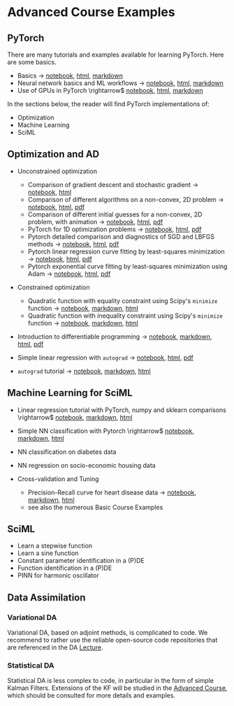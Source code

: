 # Advanced Course Examples


## PyTorch

There are many tutorials and examples available for learning PyTorch. Here are some basics.

- Basics $\rightarrow$ [notebook](02Examples/pytorch/pytorch_101.ipynb), [html](02Examples/pytorch/pytorch_101.html), [markdown](02Examples/pytorch/pytorch_101.md)
- Neural network basics and ML workflows $\rightarrow$ [notebook](02Examples/pytorch/pytorch_102.ipynb), [html](02Examples/pytorch/pytorch_102.html), [markdown](02Examples/pytorch/pytorch_102/pytorch_102.md)
- Use of GPUs in PyTorch \rightarrow$ [notebook](02Examples/pytorch/Torch_test_GPU_CPU.ipynb), [html](02Examples/pytorch/Torch_test_GPU_CPU.html), [markdown](02Examples/pytorch/Torch_test_GPU_CPU.md)


In the sections below, the reader will find PyTorch implementations of: 

- Optimization
- Machine Learning
- SciML


## Optimization and AD

- Unconstrained optimization
   - Comparison of gradient descent and stochastic gradient $\rightarrow$ [notebook](02Examples/opt/GDvsSGD.ipynb), [html](02Examples/opt/GDvsSGD.html)
   - Comparison of different algorithms on a non-convex, 2D problem $\rightarrow$ [notebook](02Examples/opt/opt_himmelblau.ipynb), [html](02Examples/opt/opt_himmelblau.html), [pdf](02Examples/opt/opt_himmelblau.pdf)
   - Comparison of different initial guesses for a non-convex, 2D problem, with animation $\rightarrow$ [notebook](02Examples/opt/opt_visu.ipynb), [html](02Examples/opt/opt_visu.html),  [pdf](02Examples/opt/opt_visu.pdf)
   - PyTorch for 1D optimization problems $\rightarrow$ [notebook](02Examples/opt/torch-opt-simplest.ipynb), [html](02Examples/opt/torch-opt-simplest.html),  [pdf](02Examples/opt/torch-opt-simplest.pdf)
   - Pytorch detailed comparison and diagnostics of SGD and LBFGS methods $\rightarrow$ [notebook](02Examples/opt/torch_lbfgs_convergence.ipynb), [html](02Examples/opt/torch_lbfgs_convergence.html),  [pdf](02Examples/opt/torch_lbfgs_convergence.pdf)
   - Pytorch linear regression curve fitting by least-squares minimization $\rightarrow$ [notebook](02Examples/opt/torch_linreg_basic.ipynb), [html](02Examples/opt/ttorch_linreg_basic.html),  [pdf](02Examples/opt/torch_linreg_basic.pdf)
   - Pytorch exponential curve fitting by least-squares minimization using Adam $\rightarrow$ [notebook](02Examples/opt/torch_curve_fitting.ipynb), [html](02Examples/opt/torch_curve_fitting.html),  [pdf](02Examples/opt/torch_curve_fitting.pdf)


- Constrained optimization 
   - Quadratic function with equality constraint using Scipy's `minimize` function $\rightarrow$ [notebook](02Examples/opt/Constrained_opt.ipynb), [markdown](02Examples/opt/Constrained_opt/Constrained_opt.md), [html](02Examples/opt/Constrained_opt.html)
   - Quadratic function with inequality constraint using Scipy's `minimize` function $\rightarrow$ [notebook](02Examples/opt/Constrained_inequality.ipynb), [markdown](02Examples/opt/Constrained_inequality/Constrained_inequality.md), [html](02Examples/opt/Constrained_inequality.html)


- Introduction to differentiable programming $\rightarrow$ [notebook](02Examples/ad/diff_prog.ipynb), [markdown](02Examples/ad/diff_prog/diff_prog.md), [html](02Examples/ad/diff_prog.html), [pdf](02Examples/ad/diff_prog.pdf)
- Simple linear regression with `autograd`  $\rightarrow$ [notebook](02Examples/ad/autograd_lin_reg.ipynb),  [html](02Examples/ad/autograd_lin_reg.html), [pdf](02Examples/ad/autograd_lin_reg.pdf)
- `autograd` tutorial  $\rightarrow$ [notebook](02Examples/ad/autograd_tut.ipynb), [markdown](02Examples/ad/autograd_tut/autograd_tut.md), [html](02Examples/ad/autograd_tut.html)

## Machine Learning for SciML

- Linear regression tutorial with PyTorch, numpy and sklearn comparisons \rightarrow$ [notebook](02Examples/linreg/torch_linreg_tutorial.ipynb), [markdown](02Examples/linreg/torch_linreg_tutorial/torch_linreg_tutorial.md), [html](02Examples/linreg/torch_linreg_tutorial.html)

- Simple NN classification with Pytorch \rightarrow$ [notebook](02Examples/ml/torch_NN_class_simple.ipynb), [markdown](02Examples/ml/torch_NN_class_simple/.md), [html](02Examples/ml/torch_NN_class_simple.html)

- NN classification on diabetes data

- NN regression on socio-economic housing data



- Cross-validation and Tuning
   - Precision-Recall curve for heart disease data  $\rightarrow$ [notebook](02Examples/ml/ML_prec_recall.ipynb), [markdown](02Examples/ml/ML_prec_recall/ML_prec_recall/ML_prec_recall.md), [html](02Examples/ml/ML_prec_recall.html)
   - see also the numerous Basic Course Examples


## SciML

- Learn a stepwise function 
- Learn a sine function
- Constant parameter identification in a (P)DE
- Function identification in a (P)DE
- PINN for harmonic oscillator


## Data Assimilation


### Variational DA

Variational DA, based on adjoint methods, is complicated to code. We recommend to rather use the reliable open-source code repositories that are referenced in the DA [Lecture](https://github.com/markasch/CSU-IMU-2023/blob/main/01basic-course/01Lectures/12_DA_var.pdf).


### Statistical DA

Statistical DA is less complex to code, in particular in the form of simple Kalman Filters. Extensions of the KF will be studied in the [Advanced Course](https://sites.google.com/view/csu2023/advanced-course), which should be consulted for more details and examples.